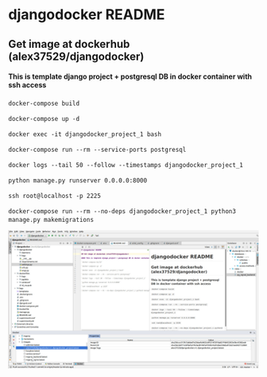 # djangodocker README

## Get image at dockerhub (alex37529/djangodocker)

#### This is template django project + postgresql DB in docker container with ssh access

`docker-compose build`

`docker-compose up -d`

`docker exec -it djangodocker_project_1 bash`

`docker-compose run --rm --service-ports postgresql`

`docker logs --tail 50 --follow --timestamps djangodocker_project_1`

`python manage.py runserver 0.0.0.0:8000`

`ssh root@localhost -p 2225`
 
`docker-compose run --rm --no-deps djangodocker_project_1 python3 manage.py makemigrations`


![Process Hierarchy]( djangodocker.jpg "Django Docker")